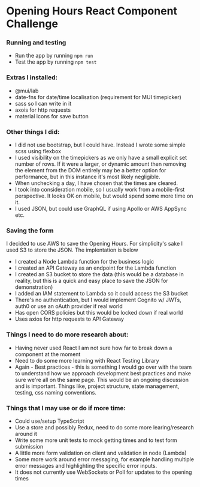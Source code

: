 # Opening Hours React Component Challenge

### Running and testing
- Run the app by running ```npm run```
- Test the app by running ```npm test```

### Extras I installed:
- @mui/lab
- date-fns for date/time localisation (requirement for MUI timepicker)
- sass so I can write in it
- axois for http requests
- material icons for save button

### Other things I did:
- I did not use bootstrap, but I could have. Instead I wrote some simple scss using flexbox
- I used visibility on the timepickers as we only have a small explicit set number of rows. If it were a larger, or dynamic amount then removing the element from the DOM entirely may be a better option for performance, but in this instance it's most likely negligible. 
- When unchecking a day, I have chosen that the times are cleared.
- I took into consideration mobile, so I usually work from a mobile-first perspective. It looks OK on mobile, but would spend some more time on it.
- I used JSON, but could use GraphQL if using Apollo or AWS AppSync etc.

### Saving the form
I decided to use AWS to save the Opening Hours. For simplicity's sake I used S3 to store the JSON.
The implentation is below
- I created a Node Lambda function for the business logic
- I created an API Gateway as an endpoint for the Lambda function
- I created an S3 bucket to store the data (this would be a database in reality, but this is a quick and easy place to save the JSON for demonstration)
- I added an IAM statement to Lambda so it could access the S3 bucket
- There's no authentication, but I would implement Cognito w/ JWTs, auth0 or use an oAuth provider if real world
- Has open CORS policies but this would be locked down if real world
- Uses axios for http requests to API Gateway

### Things I need to do more research about:
- Having never used React I am not sure how far to break down a component at the moment
- Need to do some more learning with React Testing Library
- Again - Best practices - this is something I would go over with the team to understand how we approach development best practices and make sure we're all on the same page. This would be an ongoing discussion and is important. Things like, project structure, state management, testing, css naming conventions.

### Things that I may use or do if more time:
- Could use/setup TypeScript
- Use a store and possibly Redux, need to do some more learing/research around it
- Write some more unit tests to mock getting times and to test form submission
- A little more form validation on client and validation in node (Lambda)
- Some more work around error messaging, for example handling multiple error messages and highlighting the specific error inputs.
- It does not currently use WebSockets or Poll for updates to the opening times